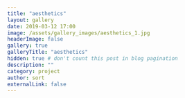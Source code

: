 ```yaml
---
title: "aesthetics"
layout: gallery
date: 2019-03-12 17:00
image: /assets/gallery_images/aesthetics_1.jpg
headerImage: false
gallery: true
galleryTitle: "aesthetics"
hidden: true # don't count this post in blog pagination
description: ""
category: project
author: sort
externalLink: false
---
```


